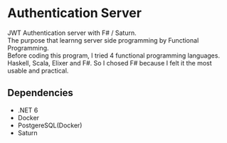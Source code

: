 # Authentication Server
JWT Authentication server with F# / Saturn.<br>
The purpose that learnng server side programming by Functional Programming.<br>
Before coding this program, I tried 4 functional programming languages. Haskell, Scala, Elixer and F#. So I chosed F# because I felt it the most usable and practical.

## Dependencies
- .NET 6
- Docker
- PostgereSQL(Docker)
- Saturn
